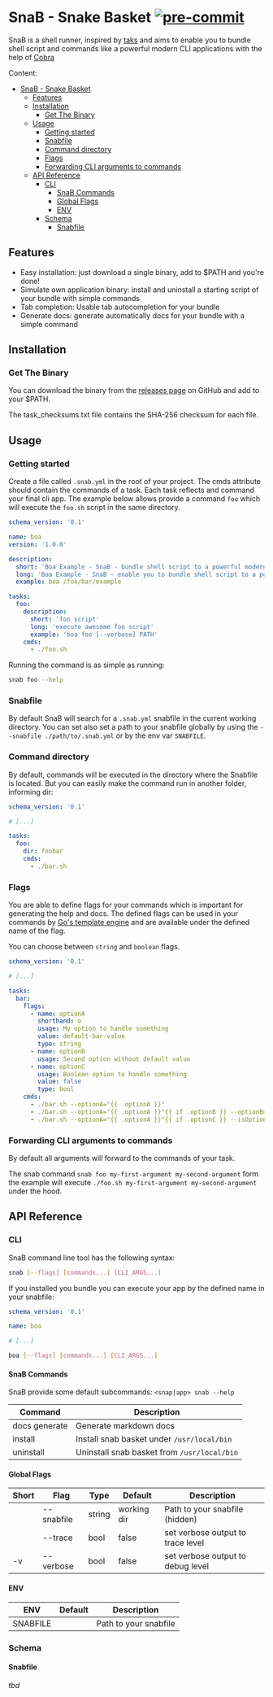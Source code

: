 # SnaB - Snake Basket [![pre-commit](https://github.com/msiebeneicher/snab/actions/workflows/pre-commit.yml/badge.svg)](https://github.com/msiebeneicher/snab/actions/workflows/pre-commit.yml)

SnaB is a shell runner, inspired by [taks](https://taskfile.dev/) and aims to enable you to bundle shell script and commands like a powerful modern CLI applications with the help of [Cobra](https://cobra.dev/)

Content:
- [SnaB - Snake Basket ](#snab---snake-basket-)
  - [Features](#features)
  - [Installation](#installation)
    - [Get The Binary](#get-the-binary)
  - [Usage](#usage)
    - [Getting started](#getting-started)
    - [Snabfile](#snabfile)
    - [Command directory](#command-directory)
    - [Flags](#flags)
    - [Forwarding CLI arguments to commands](#forwarding-cli-arguments-to-commands)
  - [API Reference](#api-reference)
    - [CLI](#cli)
      - [SnaB Commands](#snab-commands)
      - [Global Flags](#global-flags)
      - [ENV](#env)
    - [Schema](#schema)
      - [Snabfile](#snabfile-1)

## Features

- Easy installation: just download a single binary, add to $PATH and you're done!
- Simulate own application binary: install and uninstall a starting script of your bundle with simple commands
- Tab completion: Usable tab autocompletion for your bundle
- Generate docs: generate automatically docs for your bundle with a simple command

## Installation

### Get The Binary

You can download the binary from the [releases page](https://github.com/msiebeneicher/snab/releases) on GitHub and add to your $PATH.

The task_checksums.txt file contains the SHA-256 checksum for each file.

## Usage

### Getting started

Create a file called `.snab.yml` in the root of your project. The cmds attribute should contain the commands of a task. Each task reflects and command your final cli app. The example below allows provide a command `foo` which will execute the `foo.sh` script in the same directory.

```yaml
schema_version: '0.1'

name: boa
version: '1.0.0'

description:
  short: 'Boa Example - SnaB - bundle shell script to a powerful modern CLI applications'
  long: 'Boa Example - SnaB - enable you to bundle shell script to a powerful modern CLI applications'
  example: boa /foo/bar/example

tasks:
  foo:
    description:
      short: 'foo script'
      long: 'execute awesome foo script'
      example: 'boa foo [--verbose] PATH'
    cmds:
      - ./foo.sh
```

Running the command is as simple as running:

```sh
snab foo --help
```

### Snabfile

By default SnaB will search for a `.snab.yml` snabfile in the current working directory.
You can set also set a path to your snabfile globally by using the `--snabfile ./path/to/.snab.yml` or by the env var `SNABFILE`.

### Command directory

By default, commands will be executed in the directory where the Snabfile is located. But you can easily make the command run in another folder, informing dir:

```yaml
schema_version: '0.1'

# [...]

tasks:
  foo:
    dir: foobar
    cmds:
      - ./bar.sh
```

### Flags

You are able to define flags for your commands which is important for generating the help and docs.
The defined flags can be used in your commands by [Go's template engine](https://golang.org/pkg/text/template/) and are available under the defined name of the flag.

You can choose between `string` and `boolean` flags.

```yaml
schema_version: '0.1'

# [...]

tasks:
  bar:
    flags:
      - name: optionA
        shorthand: o
        usage: My option to handle something
        value: default-bar-value
        type: string
      - name: optionB
        usage: Second option without default value
      - name: optionC
        usage: Boolean option to handle something
        value: false
        type: bool
    cmds:
      - ./bar.sh --optionA="{{ .optionA }}"
      - ./bar.sh --optionA="{{ .optionA }}"{{ if .optionB }} --optionB="{{ .optionB }}"{{ end }}
      - ./bar.sh --optionA="{{ .optionA }}"{{ if .optionC }} --isOptionC{{ end }}
```

### Forwarding CLI arguments to commands

By default all arguments will forward to the commands of your task.

The snab command `snab foo my-first-argument my-second-argument`  form the example will execute `./foo.sh my-first-argument my-second-argument` under the hood.

## API Reference

### CLI

SnaB command line tool has the following syntax:

```sh
snab [--flags] [commands...] [CLI_ARGS...]
```

If you installed you bundle you can execute your app by the defined name in your snabfile:

```yaml
schema_version: '0.1'

name: boa

# [...]
```

```sh
boa [--flags] [commands...] [CLI_ARGS...]
```

#### SnaB Commands

SnaB provide some default subcommands: `<snap|app> snab --help`

| Command       | Description                                 |
| ------------- | ------------------------------------------- |
| docs generate | Generate markdown docs                      |
| install       | Install snab basket under `/usr/local/bin`  |
| uninstall     | Uninstall snab basket from `/usr/local/bin` |

#### Global Flags

| Short | Flag       | Type   | Default     | Description                       |
| ----- | ---------- | -------| ----------- | --------------------------------- |
|       | --snabfile | string | working dir | Path to your snabfile (hidden)    |
|       | --trace    | bool   | false       | set verbose output to trace level |
| -v    | --verbose  | bool   | false       | set verbose output to debug level |

#### ENV

| ENV      | Default | Description           |
| -------- | ------- | --------------------- |
| SNABFILE |         | Path to your snabfile |

### Schema

#### Snabfile

_tbd_
